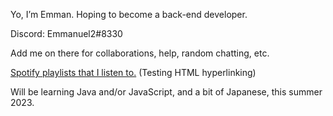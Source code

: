  Yo, I’m Emman. Hoping to become a back-end developer.
 
 Discord: Emmanuel2#8330   
 
 Add me on there for collaborations, help, random chatting, etc.  
 
  <a href="https://open.spotify.com/user/6cghhejdsah68mmlw6pml70xc?si=f6acf6836c884fd3">Spotify playlists that I listen to.</a> (Testing HTML hyperlinking)
 
 Will be learning Java and/or JavaScript, and a bit of Japanese, this summer 2023. 

<!---
Emmanuel2-uni/Emmanuel2-uni is a ✨ special ✨ repository because its `README.md` (this file) appears on your GitHub profile.
You can click the Preview link to take a look at your changes.
--->
